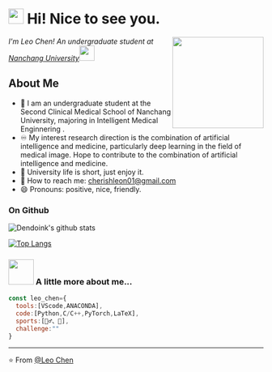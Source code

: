 <h1><img src="https://emojis.slackmojis.com/emojis/images/1531849430/4246/blob-sunglasses.gif?1531849430" width="30"/> Hi! Nice to see you.</h1>

<!-- <h2>  <img src="https://media.giphy.com/media/mGcNjsfWAjY5AEZNw6/giphy.gif" width="50"></h2> -->
<img align='right' src="https://media.giphy.com/media/cihD7JbLH4jf7ob5Ni/giphy.gif" width="180">

<p>
  <em>I'm Leo Chen! An undergraduate student at 
  <a href="https://www.ncu.edu.cn/">Nanchang University</a><img src="https://media.giphy.com/media/fYSnHlufseco8Fh93Z/giphy.gif" width="30">
  <!-- </br>My Blog is <a href="https://blog.csdn.net/">Hear</a><img src="https://media.giphy.com/media/WUlplcMpOCEmTGBtBW/giphy.gif" width="30">  -->
  </em>
</p>

## About Me
- 🔭 I am an undergraduate student at the Second Clinical Medical School of Nanchang University, majoring in Intelligent Medical Enginnering .
- ♾️ My interest research direction is the combination of artificial intelligence and medicine, particularly deep learning in the field of medical image. Hope to contribute to the combination of artificial intelligence and medicine.
- 👯 University life is short, just enjoy it.
- 📧 How to reach me: cherishleon01@gmail.com
- 😄 Pronouns: positive, nice, friendly.

### On Github
<!-- ![Git](https://img.shields.io/badge/-Git-F05032?style=flat-square&logo=git&logoColor=white) -->
<!-- ![visitors](https://visitor-badge.glitch.me/badge?page_id=cherishleon.cherishleon&left_color=green&right_color=red) -->

![Dendoink's github stats](https://github-readme-stats.vercel.app/api?username=cherishleon&show_icons=true&theme=radical&count_private=true)

[![Top Langs](https://github-readme-stats.vercel.app/api/top-langs/?username=cherishleon&layout=compact)](https://github.com/cherishleon/github-readme-stats)



### <img src="https://media.giphy.com/media/VgCDAzcKvsR6OM0uWg/giphy.gif" width="50"> A little more about me...  


```javascript
const leo_chen={
  tools:[VScode,ANACONDA],
  code:[Python,C/C++,PyTorch,LaTeX],
  sports:[🏃‍♂️、🏓],
  challenge:""
}
```
<!-- <img src="https://media.giphy.com/media/LnQjpWaON8nhr21vNW/giphy.gif" width="60"> <em><b>I love connecting with different people</b> so if you want to say <b>hi, I'll be happy to meet you more!</b> :)</em> -->
---
⭐️ From [@Leo Chen](https://github.com/cherishleon)
